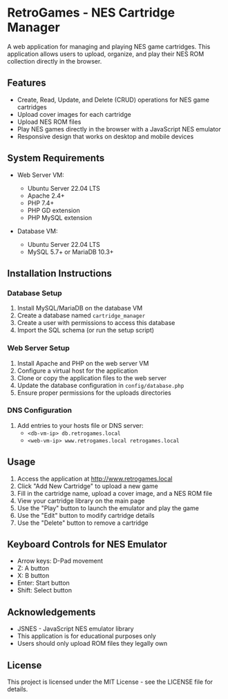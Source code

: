 # RetroGames - NES Cartridge Manager

A web application for managing and playing NES game cartridges. This application allows users to upload, organize, and play their NES ROM collection directly in the browser.

## Features

- Create, Read, Update, and Delete (CRUD) operations for NES game cartridges
- Upload cover images for each cartridge
- Upload NES ROM files
- Play NES games directly in the browser with a JavaScript NES emulator
- Responsive design that works on desktop and mobile devices

## System Requirements

- Web Server VM:
  - Ubuntu Server 22.04 LTS
  - Apache 2.4+
  - PHP 7.4+
  - PHP GD extension
  - PHP MySQL extension

- Database VM:
  - Ubuntu Server 22.04 LTS
  - MySQL 5.7+ or MariaDB 10.3+

## Installation Instructions

### Database Setup

1. Install MySQL/MariaDB on the database VM
2. Create a database named `cartridge_manager`
3. Create a user with permissions to access this database
4. Import the SQL schema (or run the setup script)

### Web Server Setup

1. Install Apache and PHP on the web server VM
2. Configure a virtual host for the application
3. Clone or copy the application files to the web server
4. Update the database configuration in `config/database.php`
5. Ensure proper permissions for the uploads directories

### DNS Configuration

1. Add entries to your hosts file or DNS server:
   - `<db-vm-ip> db.retrogames.local`
   - `<web-vm-ip> www.retrogames.local retrogames.local`

## Usage

1. Access the application at http://www.retrogames.local
2. Click "Add New Cartridge" to upload a new game
3. Fill in the cartridge name, upload a cover image, and a NES ROM file
4. View your cartridge library on the main page
5. Use the "Play" button to launch the emulator and play the game
6. Use the "Edit" button to modify cartridge details
7. Use the "Delete" button to remove a cartridge

## Keyboard Controls for NES Emulator

- Arrow keys: D-Pad movement
- Z: A button
- X: B button
- Enter: Start button
- Shift: Select button

## Acknowledgements

- JSNES - JavaScript NES emulator library
- This application is for educational purposes only
- Users should only upload ROM files they legally own

## License

This project is licensed under the MIT License - see the LICENSE file for details.